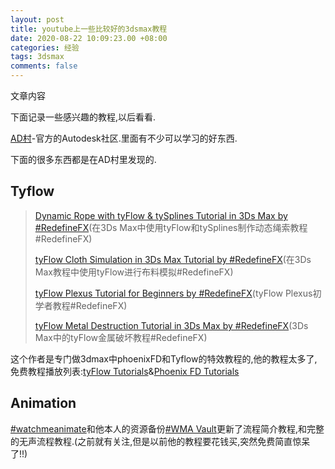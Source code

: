 ```yaml
---
layout: post
title: youtube上一些比较好的3dsmax教程
date: 2020-08-22 10:09:23.00 +08:00
categories: 经验
tags: 3dsmax
comments: false
---
```


文章内容



下面记录一些感兴趣的教程,以后看看.

[AD村](https://area.autodesk.com/all/tutorials/3ds-max)-官方的Autodesk社区.里面有不少可以学习的好东西.

下面的很多东西都是在AD村里发现的.

## Tyflow

> [Dynamic Rope with tyFlow & tySplines Tutorial in 3Ds Max by #RedefineFX](https://area.autodesk.com/tutorials/dynamic-rope-with-tyflow-tysplines-tutorial-in-3ds-max-by-redefinefx/)(在3Ds Max中使用tyFlow和tySplines制作动态绳索教程#RedefineFX)
>
>[tyFlow Cloth Simulation in 3Ds Max Tutorial by #RedefineFX](https://area.autodesk.com/tutorials/tyflow-cloth-simulation-in-3ds-max-tutorial-by-redefinefx/)(在3Ds Max教程中使用tyFlow进行布料模拟#RedefineFX)
>
>[tyFlow Plexus Tutorial for Beginners by #RedefineFX](https://area.autodesk.com/tutorials/tyflow-plexus-tutorial-for-beginners-by-redefinefx/)(tyFlow Plexus初学者教程#RedefineFX)
>
>[tyFlow Metal Destruction Tutorial in 3Ds Max by #RedefineFX](https://area.autodesk.com/tutorials/tyflow-metal-destruction-tutorial-in-3ds-max-by-redefinefx/)(3Ds Max中的tyFlow金属破坏教程#RedefineFX)

这个作者是专门做3dmax中phoenixFD和Tyflow的特效教程的,他的教程太多了,免费教程播放列表:[tyFlow Tutorials](https://www.youtube.com/playlist?list=PLRwdP2lOr4A6STjUkeKzgq-VTx__0nVB1)&[Phoenix FD Tutorials](https://www.youtube.com/playlist?list=PLRwdP2lOr4A5aoUgU4ywKhhG6KfMvSRrQ)

## Animation

[#watchmeanimate](https://www.youtube.com/channel/UCxtfNKYEnJLzM-60BFyITSA)和他本人的资源备份[\#WMA Vault](https://www.youtube.com/wmavault)更新了流程简介教程,和完整的无声流程教程.(之前就有关注,但是以前他的教程要花钱买,突然免费简直惊呆了!!)